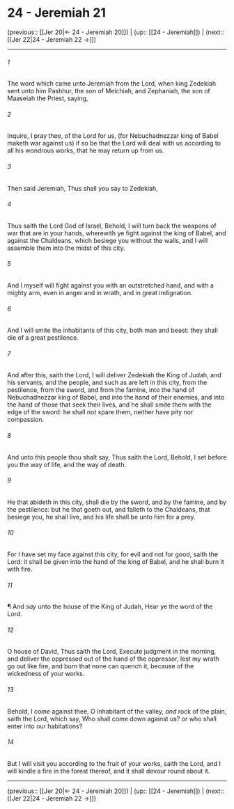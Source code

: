# 24 - Jeremiah 21

(previous:: [[Jer 20|← 24 - Jeremiah 20]]) | (up:: [[24 - Jeremiah]]) | (next:: [[Jer 22|24 - Jeremiah 22 →]])

***


###### 1 
The word which came unto Jeremiah from the Lord, when king Zedekiah sent unto him Pashhur, the son of Melchiah, and Zephaniah, the son of Maaseiah the Priest, saying, 

###### 2 
Inquire, I pray thee, of the Lord for us, (for Nebuchadnezzar king of Babel maketh war against us) if so be that the Lord will deal with us according to all his wondrous works, that he may return up from us. 

###### 3 
Then said Jeremiah, Thus shall you say to Zedekiah, 

###### 4 
Thus saith the Lord God of Israel, Behold, I will turn back the weapons of war that are in your hands, wherewith ye fight against the king of Babel, and against the Chaldeans, which besiege you without the walls, and I will assemble them into the midst of this city. 

###### 5 
And I myself will fight against you with an outstretched hand, and with a mighty arm, even in anger and in wrath, and in great indignation. 

###### 6 
And I will smite the inhabitants of this city, both man and beast: they shall die of a great pestilence. 

###### 7 
And after this, saith the Lord, I will deliver Zedekiah the King of Judah, and his servants, and the people, and such as are left in this city, from the pestilence, from the sword, and from the famine, into the hand of Nebuchadnezzar king of Babel, and into the hand of their enemies, and into the hand of those that seek their lives, and he shall smite them with the edge of the sword: he shall not spare them, neither have pity nor compassion. 

###### 8 
And unto this people thou shalt say, Thus saith the Lord, Behold, I set before you the way of life, and the way of death. 

###### 9 
He that abideth in this city, shall die by the sword, and by the famine, and by the pestilence: but he that goeth out, and falleth to the Chaldeans, that besiege you, he shall live, and his life shall be unto him for a prey. 

###### 10 
For I have set my face against this city, for evil and not for good, saith the Lord: it shall be given into the hand of the king of Babel, and he shall burn it with fire. 

###### 11 
¶ And _say_ unto the house of the King of Judah, Hear ye the word of the Lord. 

###### 12 
O house of David, Thus saith the Lord, Execute judgment in the morning, and deliver the oppressed out of the hand of the oppressor, lest my wrath go out like fire, and burn that none can quench it, because of the wickedness of your works. 

###### 13 
Behold, I _come_ against thee, O inhabitant of the valley, _and_ rock of the plain, saith the Lord, which say, Who shall come down against us? or who shall enter into our habitations? 

###### 14 
But I will visit you according to the fruit of your works, saith the Lord, and I will kindle a fire in the forest thereof, and it shall devour round about it.

***

(previous:: [[Jer 20|← 24 - Jeremiah 20]]) | (up:: [[24 - Jeremiah]]) | (next:: [[Jer 22|24 - Jeremiah 22 →]])
